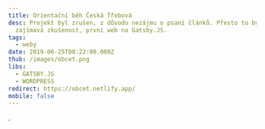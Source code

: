 ```yaml
---
title: Orientační běh Česká Třebová
desc: Projekt byl zrušen, z důvodu nezájmu o psaní článků. Přesto to byla
  zajímavá zkušenost, první web na Gatsby.JS.
tags:
  - weby
date: 2019-06-25T08:22:00.000Z
thub: /images/obcet.png
libs:
  - GATSBY.JS
  - WORDPRESS
redirect: https://obcet.netlify.app/
mobile: false
---
```

 .
